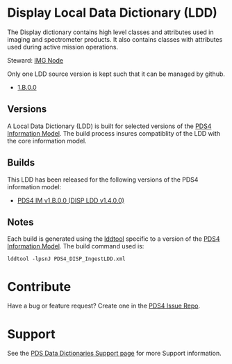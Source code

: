 # Display Local Data Dictionary (LDD)

The Display dictionary contains high level classes and attributes used in imaging and spectrometer products.
It also contains classes with attributes used during active mission operations.

Steward: [IMG Node](https://pds-imaging.jpl.nasa.gov/)

Only one LDD source version is kept such that it can be managed by github.

- [1.B.0.0](src)

## Versions

A Local Data Dictionary (LDD) is built for selected versions of the [PDS4 Information Model](https://pds.nasa.gov/pds4/doc/im/).
The build process insures compatiblity of the LDD with the core information model.


## Builds

This LDD has been released for the following versions of the PDS4 information model:

- [PDS4 IM v1.B.0.0 (DISP LDD v1.4.0.0)](build/1.B.0.0_1.4.0.0)


## Notes

Each build is generated using the [lddtool](https://pds.nasa.gov/tools/about/ldd/) specific to a version of the [PDS4 Information Model](https://pds.nasa.gov/datastandards/documents/im/). The build command used is:

```
lddtool -lpsnJ PDS4_DISP_IngestLDD.xml
```

# Contribute

Have a bug or feature request? Create one in the [PDS4 Issue Repo](https://github.com/pds-data-dictionaries/PDS4-LDD-Issue-Repo/issues/new/choose).


# Support

See the [PDS Data Dictionaries Support page](https://pds-data-dictionaries.github.io/support/) for more Support information.
